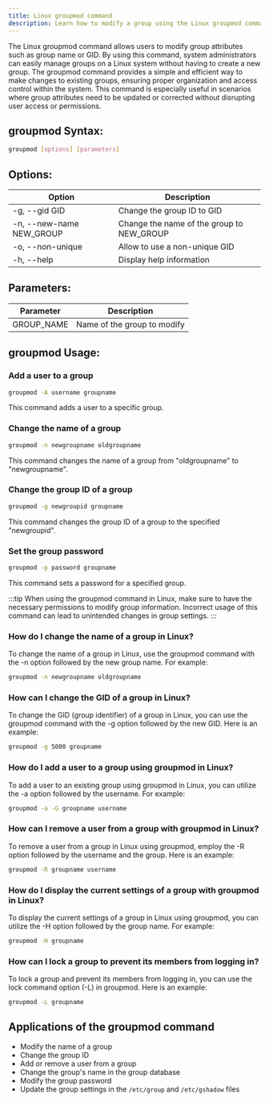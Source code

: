 ```yaml
---
title: Linux groupmod command
description: Learn how to modify a group using the Linux groupmod command. Change group attributes easily and efficiently.
---
```


The Linux groupmod command allows users to modify group attributes such as group name or GID. By using this command, system administrators can easily manage groups on a Linux system without having to create a new group. The groupmod command provides a simple and efficient way to make changes to existing groups, ensuring proper organization and access control within the system. This command is especially useful in scenarios where group attributes need to be updated or corrected without disrupting user access or permissions.
## groupmod Syntax:
```bash
groupmod [options] [parameters]
```

## Options:
| Option                  | Description                           |
|-------------------------|---------------------------------------|
| -g, --gid GID           | Change the group ID to GID            |
| -n, --new-name NEW_GROUP| Change the name of the group to NEW_GROUP |
| -o, --non-unique        | Allow to use a non-unique GID         |
| -h, --help              | Display help information               |

## Parameters:
| Parameter     | Description                                      |
|---------------|--------------------------------------------------|
| GROUP_NAME    | Name of the group to modify                      |
## groupmod Usage:
### Add a user to a group
```bash
groupmod -A username groupname
```
This command adds a user to a specific group.

### Change the name of a group
```bash
groupmod -n newgroupname oldgroupname
```
This command changes the name of a group from "oldgroupname" to "newgroupname".

### Change the group ID of a group
```bash
groupmod -g newgroupid groupname
```
This command changes the group ID of a group to the specified "newgroupid".

### Set the group password
```bash
groupmod -p password groupname
```
This command sets a password for a specified group.

:::tip
When using the groupmod command in Linux, make sure to have the necessary permissions to modify group information. Incorrect usage of this command can lead to unintended changes in group settings.
:::

### How do I change the name of a group in Linux?
To change the name of a group in Linux, use the groupmod command with the -n option followed by the new group name. For example:
```bash
groupmod -n newgroupname oldgroupname
```

### How can I change the GID of a group in Linux?
To change the GID (group identifier) of a group in Linux, you can use the groupmod command with the -g option followed by the new GID. Here is an example:
```bash
groupmod -g 5000 groupname
```

### How do I add a user to a group using groupmod in Linux?
To add a user to an existing group using groupmod in Linux, you can utilize the -a option followed by the username. For example:
```bash
groupmod -a -G groupname username
```

### How can I remove a user from a group with groupmod in Linux?
To remove a user from a group in Linux using groupmod, employ the -R option followed by the username and the group. Here is an example:
```bash
groupmod -R groupname username
```

### How do I display the current settings of a group with groupmod in Linux?
To display the current settings of a group in Linux using groupmod, you can utilize the -H option followed by the group name. For example:
```bash
groupmod -H groupname
```

### How can I lock a group to prevent its members from logging in?
To lock a group and prevent its members from logging in, you can use the lock command option (-L) in groupmod. Here is an example:
```bash
groupmod -L groupname
```

## Applications of the groupmod command

- Modify the name of a group
- Change the group ID
- Add or remove a user from a group
- Change the group's name in the group database
- Modify the group password
- Update the group settings in the `/etc/group` and `/etc/gshadow` files